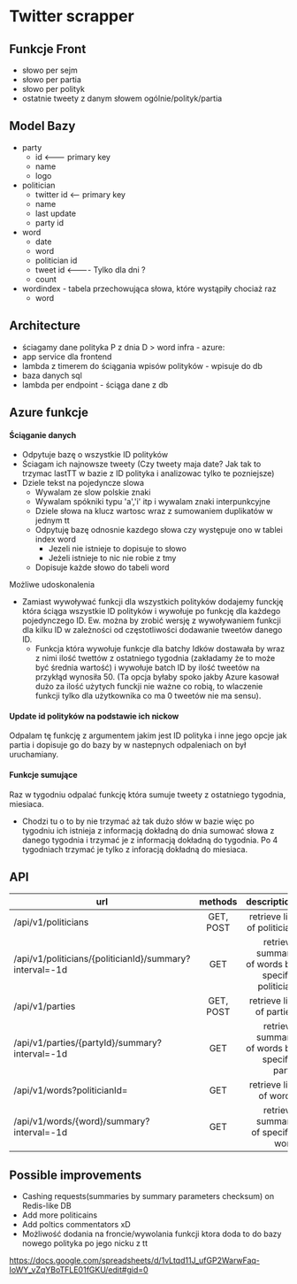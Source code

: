 # Twitter scrapper 
## Funkcje Front 
- słowo per sejm
- słowo per partia
- słowo per polityk
- ostatnie tweety z danym słowem ogólnie/polityk/partia

## Model Bazy
- party
  - id <--- primary key 
  - name
  - logo
- politician
  - twitter id <-- primary key
  - name 
  - last update
  - party id
- word
  - date
  - word
  - politician id
  - tweet id <---- Tylko dla dni ?
  - count
- wordindex - tabela przechowująca słowa, które wystąpiły chociaż raz
  - word

## Architecture 
- ściagamy dane polityka P z dnia D  > word
infra - azure:
- app service dla frontend
- lambda z timerem do ściągania wpisów polityków - wpisuje do db
- baza danych sql
- lambda per endpoint - ściąga dane z db


## Azure funkcje 

#### Ściąganie danych
-  Odpytuje bazę o wszystkie ID polityków
-  Ściagam ich najnowsze tweety (Czy tweety maja date? Jak tak to trzymac lastTT w bazie z ID polityka i analizowac tylko te pozniejsze)
 - Dziele tekst na pojedyncze slowa
    - Wywalam ze slow polskie znaki
    - Wywalam spókniki typu 'a','i' itp i wywalam znaki interpunkcyjne 
    - Dziele słowa na klucz wartosc wraz z sumowaniem duplikatów w jednym tt
    - Odpytuję bazę odnosnie kazdego słowa czy występuje ono  w tablei index word
        - Jezeli nie istnieje to dopisuje to słowo
        - Jeżeli istnieje to nic nie robie z tmy
    - Dopisuje każde słowo do tabeli word

Możliwe udoskonalenia 
- Zamiast wywoływać funkcji dla wszystkich polityków dodajemy funckję która ściąga wszystkie ID polityków i wywołuje po funkcję dla każdego pojedynczego ID. Ew. można by zrobić wersję z wywoływaniem funkcji dla kilku ID w zależności od częstotliwości dodawanie tweetów danego ID. 
    - Funkcja która wywołuje funkcje dla batchy Idków dostawała by wraz z nimi ilość twettów z ostatniego tygodnia (zakładamy że to może być średnia wartość) i wywołuje batch ID by ilość tweetów na przykłąd wynosiła 50. (Ta opcja byłaby spoko jakby Azure kasował dużo za ilość użytych funckji nie ważne co robią, to wlaczenie funkcji tylko dla użytkownika co ma 0 tweetów nie ma sensu).


####  Update id polityków na podstawie ich nickow
Odpalam tę funkcję z argumentem jakim jest ID polityka i inne jego opcje jak partia i dopisuje go do bazy by w nastepnych odpaleniach on był uruchamiany. 


#### Funkcje sumujące 
Raz w tygodniu odpalać funkcję która sumuje tweety z ostatniego tygodnia, miesiaca. 
- Chodzi tu o to by nie trzymać aż tak dużo słów w bazie więc po tygodniu ich istnieja z informacją dokładną do dnia sumować słowa z danego tygodnia i trzymać je z informacją dokładną do tygodnia. Po 4 tygodniach trzymać je tylko z inforacją dokładną do miesiaca. 


## API
| url    |      methods     |   description |
|----------|:-------------:|------:|
| /api/v1/politicians     |  GET, POST   | retrieve list of politician |
| /api/v1/politicians/{politicianId}/summary?interval=-1d  |    GET     |  retrieve summary of words by specific politician |
| /api/v1/parties |  GET, POST  |   retrieve list of parties |
| /api/v1/parties/{partyId}/summary?interval=-1d   | GET | retrieve summary of words by specific party |
| /api/v1/words?politicianId=  |  GET  |    retrieve list of words|
| /api/v1/words/{word}/summary?interval=-1d  | GET   |    retrieve summary of specific word |



## Possible improvements
- Cashing requests(summaries by summary parameters checksum) on Redis-like DB 
- Add more politicains 
- Add poltics commentators xD
- Możliwość dodania na froncie/wywolania funkcji ktora doda to do bazy nowego polityka po jego nicku z tt 

https://docs.google.com/spreadsheets/d/1vLtqd11J_ufGP2WarwFaq-IoWY_vZqYBoTFLE01fGKU/edit#gid=0